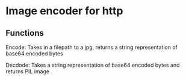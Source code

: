 # Image encoder for http

## Functions

Encode: Takes in a filepath to a jpg, returns a string representation of base64 encoded bytes

Decdode: Takes a string representation of base64 encoded bytes and returns PIL image
